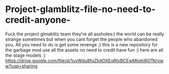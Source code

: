 # Project-glamblitz-file-no-need-to-credit-anyone-
Fuck the project glmablitz team they're all assholes:)
the world can be really strange sometimes but when you cant forget the people who abandoned you, All you need to do is get some revenge ;)
this is a new repository for the garbage mod use all the assets no need to credit have fun :)
here are all the stage models :) https://drive.google.com/file/d/1uvWdu8fqZbjtOXEqRlxBCEwMtqhiR07N/view?usp=sharing
